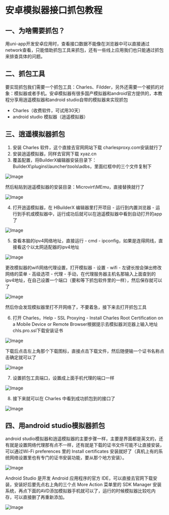 # 安卓模拟器接口抓包教程

## 一、为啥需要抓包？
用uni-app开发安卓应用时，查看接口数据不能像在浏览器中可以直接通过network查看，只能借助抓包工具来抓包，还有一些线上应用我们也只能通过抓包来排查具体的问题。

## 二、抓包工具
要实现抓包我们需要一个抓包工具：Charles、Fildder，另外还需要一个被抓的对象：模拟器或者手机。安卓模拟器有很多国产模拟器和android官方提供的，本教程分享用逍遥模拟器和android studio自带的模拟器来实现抓包

* Charles（收费软件，可试用30天）
* android studio 模拟器（逍遥模拟器）

## 三、逍遥模拟器抓包
1. 安装 Charles 软件，这个直接去官网网站下载 charlesproxy.com安装就行了
2. 安装逍遥模拟器，同样去官网下载 xyaz.cn
3. 覆盖配置，将BuilderX编辑器安装目录下：BuilderX\plugins\launcher\tools\adbs，里面红框中的三个文件复制下

![Image](./1.png)

然后粘贴到逍遥模拟器的安装目录：Microvirt\MEmu，直接替换就行了

![Image](./2.png)

4. 打开逍遥模拟器，在 HBuilderX 编辑器里打开项目 - 运行到内置浏览器 - 运行到手机或模拟器中，运行成功后就可以在逍遥模拟器中看到自动打开的app了

![Image](./3.png)  

5. 查看本脑的ipv4网络地址，直接运行 - cmd - ipconfig，如果是连得网线，直接看这个以太网适配器的ipv4地址

![Image](./4.png)  

更改模拟器的wifi网络代理设置，打开模拟器 - 设置 - wifi - 左键长按会弹出修改网络的菜单 - 高级选项 - 代理 - 手动，在代理服务器主机名那输入上面查到的ipv4地址，在自己设置一个端口（要和等下抓包软件里的一样），然后保存就可以了

![Image](./5.png)

然后你会发现模拟器里打不开网络了，不要着急，接下来去打开抓包工具

6. 打开 Charles，Help - SSL Proxying - Install Charles Root Certification on a Mobile Device or Remote Browser根据提示去模拟器浏览器上输入地址 chls.pro.ssl下载安装证书

![Image](./6.png)

下载后点击左上角那个下载图标，直接点击下载文件，然后随便输一个证书名称点击确定就可以了

![Image](./7.png)

7. 设置抓包工具端口，设置成上面手机代理的端口一样

![Image](./8.png)

8. 接下来就可以在 Charles 中看到成功抓包到的接口了

![Image](./9.png)

## 四、用android studio模拟器抓包

android studio模拟器和逍遥模拟器的主要步骤一样，主要是界面都是英文的，还有就是设置网络代理那有点不一样，还有就是下载的证书文件可能不让直接安装，可以通过Wi-Fi preferences 里的 Install certificates 安装就好了（真机上有的系统网络设置里也有专门的证书安装功能，要从那个地方安装）。

![Image](./10.png)

Android Studio 是开发 Android 应用程序的官方 IDE，可以直接去官网下载安装，安装好后要先点右上角的三个点 More Action 菜单里的 SDK Manager 安装系统，再点下面的AVD添加模拟器手机就可以了，运行的时候模拟器比较吃内存，可以直接删了再重新添加。

![Image](./11.png)